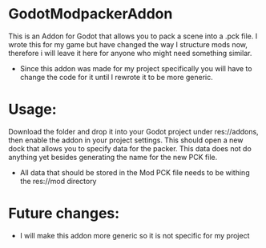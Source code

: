 # GodotModpackerAddon
This is an Addon for Godot that allows you to pack a scene into a .pck file. I wrote this for my game but have changed the way I structure mods now, therefore i will leave it here for anyone who might need something similar.
- Since this addon was made for my project specifically you will have to change the code for it until I rewrote it to be more generic.

# Usage:
Download the folder and drop it into your Godot project under res://addons, then enable the addon in your project settings.
This should open a new dock that allows you to specify data for the packer.
This data does not do anything yet besides generating the name for the new PCK file.
- All data that should be stored in the Mod PCK file needs to be withing the res://mod directory

# Future changes:
- I will make this addon more generic so it is not specific for my project
